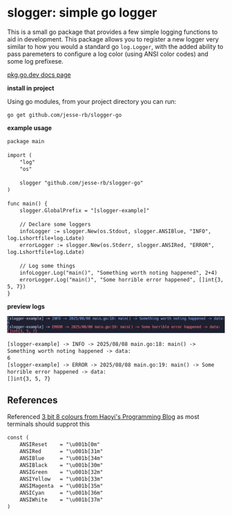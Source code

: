 # slogger: simple go logger

This is a small go package that provides a few simple logging functions to aid in development.
This package allows you to register a new logger very similar to how you would a standard go `log.Logger`,
with the added ability to pass paremeters to configure a log color (using ANSI color codes) and some log prefixese.

[pkg.go.dev docs page](https://pkg.go.dev/github.com/jesse-rb/slogger-go/v2)


**install in project**

Using go modules, from your project directory you can run:

```
go get github.com/jesse-rb/slogger-go 
```


**example usage**

```
package main

import (
	"log"
	"os"

	slogger "github.com/jesse-rb/slogger-go"
)

func main() {
	slogger.GlobalPrefix = "[slogger-example]"

	// Declare some loggers
	infoLogger := slogger.New(os.Stdout, slogger.ANSIBlue, "INFO", log.Lshortfile+log.Ldate)
	errorLogger := slogger.New(os.Stderr, slogger.ANSIRed, "ERROR", log.Lshortfile+log.Ldate)

	// Log some things
	infoLogger.Log("main()", "Something worth noting happened", 2+4)
	errorLogger.Log("main()", "Some horrible error happened", []int{3, 5, 7})
}
```

**preview logs**

![preview image A](previews/preview-a.png)

```
[slogger-example] -> INFO -> 2025/08/08 main.go:18: main() -> Something worth noting happened -> data:
6
[slogger-example] -> ERROR -> 2025/08/08 main.go:19: main() -> Some horrible error happened -> data:
[]int{3, 5, 7}
```

## References

Referenced [3 bit 8 colours from Haoyi's Programming Blog](https://www.lihaoyi.com/post/BuildyourownCommandLinewithANSIescapecodes.html#8-colors)
as most terminals should supprot this
```
const (
    ANSIReset    = "\u001b[0m"
    ANSIRed      = "\u001b[31m"
    ANSIBlue     = "\u001b[34m"
    ANSIBlack    = "\u001b[30m"
    ANSIGreen    = "\u001b[32m"
    ANSIYellow   = "\u001b[33m"
    ANSIMagenta  = "\u001b[35m"
    ANSICyan     = "\u001b[36m"
    ANSIWhite    = "\u001b[37m"
)
```

